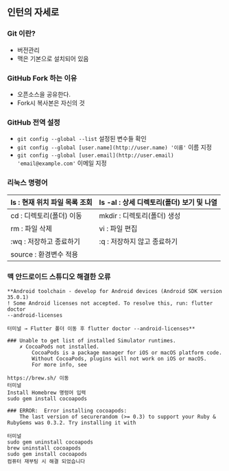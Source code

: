 ## 인턴의 자세로

### Git 이란?

- 버전관리
- 맥은 기본으로 설치되어 있음

### GitHub Fork 하는 이유

- 오픈소스을 공유한다.
- Fork시 복사본은 자신의 것

### GitHub 전역 설정

- `git config --global --list` 설정된 변수들 확인
- `git config --global [user.name](http://user.name) '이름'` 이름 지정
- `git config --global [user.email](http://user.email) 'email@example.com'` 이메일 지정

### 리눅스 명령어

| ls : 현재 위치 파일 목록 조회 | ls -al : 상세 디렉토리(폴더) 보기 및 나열  |
| --- | --- |
| cd : 디렉토리(폴더) 이동 | mkdir : 디렉토리(폴더) 생성  |
| rm : 파일 삭제 | vi : 파일 편집 |
| :wq : 저장하고 종료하기 | :q : 저장하지 않고 종료하기 |
| source : 환경변수 적용 |  |

### 맥 안드로이드 스튜디오 해결한 오류

```
**Android toolchain - develop for Android devices (Android SDK version 35.0.1)
! Some Android licenses not accepted. To resolve this, run: flutter doctor
--android-licenses

터미널 → Flutter 폴더 이동 후 flutter doctor --android-licenses** 
```

```
### Unable to get list of installed Simulator runtimes.
    ✗ CocoaPods not installed.
        CocoaPods is a package manager for iOS or macOS platform code.
        Without CocoaPods, plugins will not work on iOS or macOS.
        For more info, see

https://brew.sh/ 이동
터미널
Install Homebrew 명렁어 입력
sudo gem install cocoapods

### ERROR:  Error installing cocoapods:
    The last version of securerandom (>= 0.3) to support your Ruby & RubyGems was 0.3.2. Try installing it with

터미널 
sudo gem uninstall cocoapods
brew uninstall cocoapods
sudo gem install cocoapods
컴퓨터 재부팅 시 해결 되었습니다
```